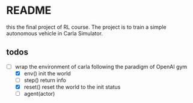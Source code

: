 # README
this the final project of RL course. The project is to train a simple autonomous vehicle in Carla Simulator.    

## todos
- [ ] wrap the environment of carla following the paradigm of OpenAI gym
  - [x] env() init the world
  - [ ] step() return info
  - [x] reset() reset the world to the init status
  - [ ] agent(actor)